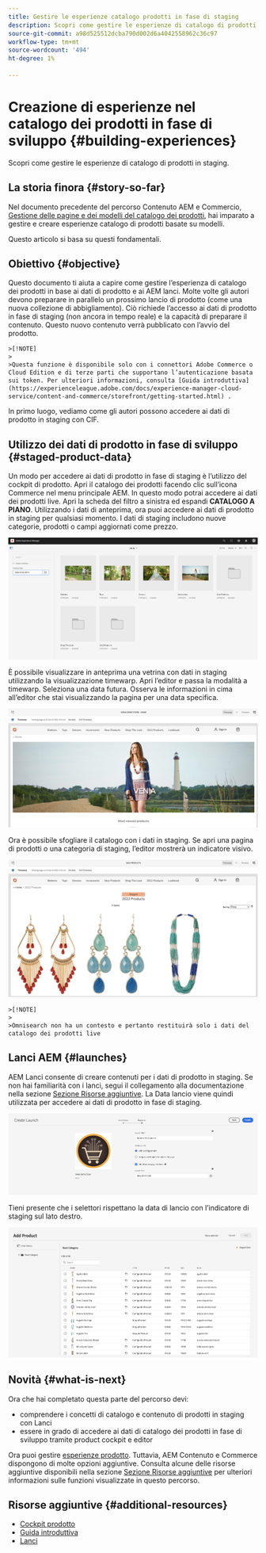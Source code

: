 ```yaml
---
title: Gestire le esperienze catalogo prodotti in fase di staging
description: Scopri come gestire le esperienze di catalogo di prodotti in staging.
source-git-commit: a98d525512dcba790d002d6a4042558962c36c97
workflow-type: tm+mt
source-wordcount: '494'
ht-degree: 1%

---
```


# Creazione di esperienze nel catalogo dei prodotti in fase di sviluppo {#building-experiences}

Scopri come gestire le esperienze di catalogo di prodotti in staging.

## La storia finora {#story-so-far}

Nel documento precedente del percorso Contenuto AEM e Commercio, [Gestione delle pagine e dei modelli del catalogo dei prodotti](catalog-templates.md), hai imparato a gestire e creare esperienze catalogo di prodotti basate su modelli.

Questo articolo si basa su questi fondamentali.

## Obiettivo {#objective}

Questo documento ti aiuta a capire come gestire l’esperienza di catalogo dei prodotti in base ai dati di prodotto e ai AEM lanci. Molte volte gli autori devono preparare in parallelo un prossimo lancio di prodotto (come una nuova collezione di abbigliamento). Ciò richiede l’accesso ai dati di prodotto in fase di staging (non ancora in tempo reale) e la capacità di preparare il contenuto. Questo nuovo contenuto verrà pubblicato con l’avvio del prodotto.

    >[!NOTE]
    >
    >Questa funzione è disponibile solo con i connettori Adobe Commerce o Cloud Edition e di terze parti che supportano l’autenticazione basata sui token. Per ulteriori informazioni, consulta [Guida introduttiva](https://experienceleague.adobe.com/docs/experience-manager-cloud-service/content-and-commerce/storefront/getting-started.html) .

In primo luogo, vediamo come gli autori possono accedere ai dati di prodotto in staging con CIF.

## Utilizzo dei dati di prodotto in fase di sviluppo {#staged-product-data}

Un modo per accedere ai dati di prodotto in fase di staging è l’utilizzo del cockpit di prodotto. Apri il catalogo dei prodotti facendo clic sull’icona Commerce nel menu principale AEM. In questo modo potrai accedere ai dati dei prodotti live. Apri la scheda del filtro a sinistra ed espandi **CATALOGO A PIANO**. Utilizzando i dati di anteprima, ora puoi accedere ai dati di prodotto in staging per qualsiasi momento. I dati di staging includono nuove categorie, prodotti o campi aggiornati come prezzo.

![cabina armadio](assets/staged-cockpit.png)

È possibile visualizzare in anteprima una vetrina con dati in staging utilizzando la visualizzazione timewarp. Apri l’editor e passa la modalità a timewarp. Seleziona una data futura. Osserva le informazioni in cima all’editor che stai visualizzando la pagina per una data specifica.

![timewarp](assets/staged-timewarp.png)

Ora è possibile sfogliare il catalogo con i dati in staging. Se apri una pagina di prodotti o una categoria di staging, l’editor mostrerà un indicatore visivo.

![palco](assets/staged-plp.png)

    >[!NOTE]
    >
    >Omnisearch non ha un contesto e pertanto restituirà solo i dati del catalogo dei prodotti live

## Lanci AEM {#launches}

AEM Lanci consente di creare contenuti per i dati di prodotto in staging. Se non hai familiarità con i lanci, segui il collegamento alla documentazione nella sezione [Sezione Risorse aggiuntive](#additional-resources). La Data lancio viene quindi utilizzata per accedere ai dati di prodotto in fase di staging.

![lancio](assets/staged-launch.png)

Tieni presente che i selettori rispettano la data di lancio con l’indicatore di staging sul lato destro.

![picker](assets/staged-picker.png)

## Novità {#what-is-next}

Ora che hai completato questa parte del percorso devi:

* comprendere i concetti di catalogo e contenuto di prodotti in staging con Lanci
* essere in grado di accedere ai dati di catalogo dei prodotti in fase di sviluppo tramite product cockpit e editor

Ora puoi gestire [esperienze prodotto](product-experience-management.md). Tuttavia, AEM Contenuto e Commerce dispongono di molte opzioni aggiuntive. Consulta alcune delle risorse aggiuntive disponibili nella sezione [Sezione Risorse aggiuntive](#additional-resources) per ulteriori informazioni sulle funzioni visualizzate in questo percorso.

## Risorse aggiuntive {#additional-resources}

* [Cockpit prodotto](/help/commerce-cloud/authoring/product-cockpit.md)
* [Guida introduttiva](/help/commerce-cloud/getting-started.md)
* [Lanci](/help/sites-cloud/authoring/launches/overview.md)
